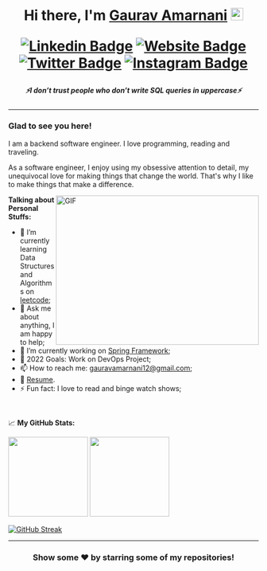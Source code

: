 <h1 align="center"> 
  Hi there, I'm <a href="https://gauravamarnani12.wixsite.com/aboutme" target="_blank">Gaurav Amarnani</a> <img src="https://media.giphy.com/media/hvRJCLFzcasrR4ia7z/giphy.gif" width="25px">

  [![Linkedin Badge](https://img.shields.io/badge/-LinkedIn-0e76a8?style=flat-square&logo=Linkedin&logoColor=white)](https://www.linkedin.com/in/gaurav-amarnani-6bbaa51b2/)
  [![Website Badge](https://img.shields.io/badge/Website-3b5998?style=flat-square&logo=google-chrome&logoColor=white)](https://gauravamarnani12.wixsite.com/aboutme)
  [![Twitter Badge](https://img.shields.io/badge/-Twitter-00acee?style=flat-square&logo=Twitter&logoColor=white)](https://twitter.com/gauravamarnani1)
  [![Instagram Badge](https://img.shields.io/badge/-Instagram-e4405f?style=flat-square&logo=Instagram&logoColor=white)](https://www.instagram.com/gaurav_amarnani)

</h1>

<h5 align="center">
   <i>⚡️I don’t trust people who don’t write SQL queries in uppercase⚡️</i>
</h5>

---

### Glad to see you here! &nbsp; <!--![](https://visitor-badge.glitch.me/badge?page_id=Gaurav.Gaurav)-->

I am a backend software engineer. I love programming, reading and traveling.

As a software engineer, I enjoy using my obsessive attention to detail, my unequivocal love for making things that change the world. That's why I like to make things that make a difference.

<img align="right" alt="GIF" src="https://github.com/Gapur/Gapur/blob/master/coding.gif?raw=true&autoplay=true" width="408" height="300" />
  

**Talking about Personal Stuffs:**

- 🚀 I’m currently learning Data Structures and Algorithms on [leetcode](https://leetcode.com/GauravAmarnani);
- 💬 Ask me about anything, I am happy to help;
- 🌱 I’m currently working on [Spring Framework](https://github.com/GauravAmarnani/Springs);
- 🥅 2022 Goals: Work on DevOps Project; 
- 📫 How to reach me: gauravamarnani12@gmail.com;
- 📝 [Resume](https://gauravamarnani12.wixsite.com/aboutme).
- ⚡ Fun fact: I love to read and binge watch shows;

</br>


📈 **My GitHub Stats:**

<p>
  <img height="160em" src="https://github-readme-stats-sigma-five.vercel.app/api?username=GauravAmarnani&show_icons=true&hide_border=true&&count_private=true&include_all_commits=true&theme=tokyonight&showicons=true" />
  <img height="160em" src="https://github-readme-stats-sigma-five.vercel.app/api/top-langs/?username=GauravAmarnani&exclude_repo=KNN-Image-Classification&show_icons=true&hide_border=true&layout=compact&langs_count=8&theme=tokyonight&showicons=true"/>

[![GitHub Streak](http://github-readme-streak-stats.herokuapp.com?user=GauravAmarnani&theme=dark&background=000000)](https://git.io/streak-stats)
  
</p>

---

<div align="center">

### Show some ❤️ by starring some of my repositories!

</div>




